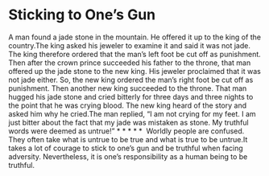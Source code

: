 # Sticking to One’s Gun

A man found a jade stone in the mountain. He offered it up to the king of the country.The king asked his jeweler to examine it and said it was not jade. The king therefore ordered that the man’s left foot be cut off as punishment.​Then after the crown prince succeeded his father to the throne, that man offered up the jade stone to the new king. His jeweler proclaimed that it was not jade either. So, the new king ordered the man’s right foot be cut off as punishment.      Then another new king succeeded to the throne. That man hugged his jade stone and cried bitterly for three days and three nights to the point that he was crying blood. The new king heard of the story and asked him why he cried.The man replied, “I am not crying for my feet. I am just bitter about the fact that my jade was mistaken as stone. My truthful words were deemed as untrue!” * * * * *  Worldly people are confused. They often take what is untrue to be true and what is true to be untrue.​It takes a lot of courage to stick to one’s gun and be truthful when facing adversity. Nevertheless, it is one’s responsibility as a human being to be truthful.